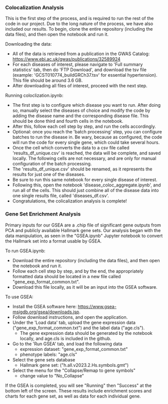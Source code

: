 ### Colocalization Analysis

This is the first step of the process, and is required to run the rest of the code in our project. Due to the long nature of the process, we have also included our results. To begin, clone the entire repository (including the data files), and then open the notebook and run it. 

Downloading the data:
- All of the data is retrieved from a publication in the GWAS Catalog: https://www.ebi.ac.uk/gwas/publications/32589924
- For each diseases of interest, please navigate to 'Full summary statistics' tab, then do 'FTP Download', and download the tsv file (example: 'GCST010774_buildGRCh37.tsv' for essential hypertension). This file should be around 3.6 GB.
- After downloading all files of interest, proceed with the next step.

Running coloclization.ipynb:
- The first step is to configure which disease you want to run. After doing so, manually select the diseases of choice and modify the code by adding the disease name and the corresponding disease file. This should be done third and fourth cells in the notebook.
- After this, follow each cell step by step, and run the cells accordingly.
- Optional: once you reach the 'batch processing' step, you can configure batches to run the disease in. Be wary, because as configured, the code will run the code for every single gene, which could take several hours.
- Once the cell which converts the data to a csv file called 'results_df_unique.csv' is reached, the data will be complete, and saved locally. The following cells are not necessary, and are only for manual configuration of the batch processing.
- The 'results_df_unique.csv' should be renamed, as it represents the results for just one of the diseases.
- Be sure to run this same notebook for every single disease of interest.
- Following this, open the notebook 'disease_coloc_aggregate.ipynb', and run all of the cells. This should just combine all of the disease data into one single results file, called 'diseases_df.csv'.
- Congratulations, the colicalization analysis is complete!



### Gene Set Enrichment Analysis


Primary inputs for our GSEA are a .chip file of significant gene outputs from PCA and publicly available Hallmark gene sets. Our analysis began with the data manipulation, as seen in the "GSEA.ipynb" Jupyter notebook to convert the Hallmark set into a format usable by GSEA.

To run GSEA.ipynb:
- Download the entire repository (including the data files), and then open the notebook and run it.
- Follow each cell step by step, and by the end, the appropriately formatted data should be located in a new file called "gene_exp_format_common.txt".
- Download this file locally, as it will be an input into the GSEA software.

To use GSEA:
- Install the GSEA software here: https://www.gsea-msigdb.org/gsea/downloads.jsp.
- Follow download instructions, and open the application.
- Under the 'Load data' tab, upload the gene expression data ("gene_exp_format_common.txt") and the label data ("age.cls").
    - The gene expression data should be generated by the notebook locally, and age.cls is included in the github.
- Go to the 'Run GSEA' tab, and load the following data
    - expression dataset: "gene_exp_format_common.txt"
    - phenotype labels: "age.cls"
- Select the gene sets database
    - Hallmark gene set: ("h.all.v2023.2.Hs.symbols.gmt")
- Select the menu for the "Collapse/Remap to gene symbols"
    - change value to "No_Collapse"

If the GSEA is completed, you will see "Running" then "Success" at the bottom left of the screen.
These results include enrichment scores and charts for each gene set, as well as data for each individual gene. 
